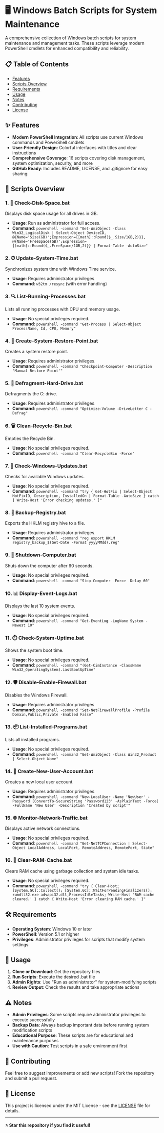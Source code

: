 # 🖥️ Windows Batch Scripts for System Maintenance

A comprehensive collection of Windows batch scripts for system maintenance and management tasks. These scripts leverage modern PowerShell cmdlets for enhanced compatibility and reliability.

## 📋 Table of Contents

- [Features](#features)
- [Scripts Overview](#scripts-overview)
- [Requirements](#requirements)
- [Usage](#usage)
- [Notes](#notes)
- [Contributing](#contributing)
- [License](#license)

## ✨ Features

- **Modern PowerShell Integration**: All scripts use current Windows commands and PowerShell cmdlets
- **User-Friendly Design**: Colorful interfaces with titles and clear instructions
- **Comprehensive Coverage**: 16 scripts covering disk management, system optimization, security, and more
- **GitHub Ready**: Includes README, LICENSE, and .gitignore for easy sharing

## 🚀 Scripts Overview

### 1. 💾 Check-Disk-Space.bat
Displays disk space usage for all drives in GB.
- **Usage**: Run as administrator for full access.
- **Command**: `powershell -command "Get-WmiObject -Class Win32_LogicalDisk | Select-Object DeviceID, @{Name='Size(GB)';Expression={[math]::Round($_.Size/1GB,2)}}, @{Name='FreeSpace(GB)';Expression={[math]::Round($_.FreeSpace/1GB,2)}} | Format-Table -AutoSize"`

### 2. ⏰ Update-System-Time.bat
Synchronizes system time with Windows Time service.
- **Usage**: Requires administrator privileges.
- **Command**: `w32tm /resync` (with error handling)

### 3. 🔍 List-Running-Processes.bat
Lists all running processes with CPU and memory usage.
- **Usage**: No special privileges required.
- **Command**: `powershell -command "Get-Process | Select-Object ProcessName, Id, CPU, Memory"`

### 4. 🔄 Create-System-Restore-Point.bat
Creates a system restore point.
- **Usage**: Requires administrator privileges.
- **Command**: `powershell -command "Checkpoint-Computer -Description 'Manual Restore Point'"`

### 5. 🧹 Defragment-Hard-Drive.bat
Defragments the C: drive.
- **Usage**: Requires administrator privileges.
- **Command**: `powershell -command "Optimize-Volume -DriveLetter C -Defrag"`

### 6. 🗑️ Clean-Recycle-Bin.bat
Empties the Recycle Bin.
- **Usage**: No special privileges required.
- **Command**: `powershell -command "Clear-RecycleBin -Force"`

### 7. 🔄 Check-Windows-Updates.bat
Checks for available Windows updates.
- **Usage**: No special privileges required.
- **Command**: `powershell -command "try { Get-HotFix | Select-Object HotFixID, Description, InstalledOn | Format-Table -AutoSize } catch { Write-Host 'Error checking updates.' }"`

### 8. 💾 Backup-Registry.bat
Exports the HKLM registry hive to a file.
- **Usage**: Requires administrator privileges.
- **Command**: `powershell -command "reg export HKLM registry_backup_$(Get-Date -Format yyyyMMdd).reg"`

### 9. 🔌 Shutdown-Computer.bat
Shuts down the computer after 60 seconds.
- **Usage**: No special privileges required.
- **Command**: `powershell -command "Stop-Computer -Force -Delay 60"`

### 10. 📊 Display-Event-Logs.bat
Displays the last 10 system events.
- **Usage**: No special privileges required.
- **Command**: `powershell -command "Get-EventLog -LogName System -Newest 10"`

### 11. ⏱️ Check-System-Uptime.bat
Shows the system boot time.
- **Usage**: No special privileges required.
- **Command**: `powershell -command "(Get-CimInstance -ClassName Win32_OperatingSystem).LastBootUpTime"`

### 12. 🛡️ Disable-Enable-Firewall.bat
Disables the Windows Firewall.
- **Usage**: Requires administrator privileges.
- **Command**: `powershell -command "Set-NetFirewallProfile -Profile Domain,Public,Private -Enabled False"`

### 13. 📦 List-Installed-Programs.bat
Lists all installed programs.
- **Usage**: No special privileges required.
- **Command**: `powershell -command "Get-WmiObject -Class Win32_Product | Select-Object Name"`

### 14. 👤 Create-New-User-Account.bat
Creates a new local user account.
- **Usage**: Requires administrator privileges.
- **Command**: `powershell -command "New-LocalUser -Name 'NewUser' -Password (ConvertTo-SecureString 'Password123' -AsPlainText -Force) -FullName 'New User' -Description 'Created by script'"`

### 15. 🌐 Monitor-Network-Traffic.bat
Displays active network connections.
- **Usage**: No special privileges required.
- **Command**: `powershell -command "Get-NetTCPConnection | Select-Object LocalAddress, LocalPort, RemoteAddress, RemotePort, State"`

### 16. 🧠 Clear-RAM-Cache.bat
Clears RAM cache using garbage collection and system idle tasks.
- **Usage**: No special privileges required.
- **Command**: `powershell -command "try { Clear-Host; [System.GC]::Collect(); [System.GC]::WaitForPendingFinalizers(); rundll32.exe advapi32.dll,ProcessIdleTasks; Write-Host 'RAM cache cleared.' } catch { Write-Host 'Error clearing RAM cache.' }"`

## 🛠️ Requirements

- **Operating System**: Windows 10 or later
- **PowerShell**: Version 5.1 or higher
- **Privileges**: Administrator privileges for scripts that modify system settings

## 📖 Usage

1. **Clone or Download**: Get the repository files
2. **Run Scripts**: Execute the desired .bat file
3. **Admin Rights**: Use "Run as administrator" for system-modifying scripts
4. **Review Output**: Check the results and take appropriate actions

## ⚠️ Notes

- **Admin Privileges**: Some scripts require administrator privileges to execute successfully
- **Backup Data**: Always backup important data before running system modification scripts
- **Educational Purpose**: These scripts are for educational and maintenance purposes
- **Use with Caution**: Test scripts in a safe environment first

## 🤝 Contributing

Feel free to suggest improvements or add new scripts! Fork the repository and submit a pull request.

## 📄 License

This project is licensed under the MIT License - see the [LICENSE](LICENSE) file for details.

---

**⭐ Star this repository if you find it useful!**
